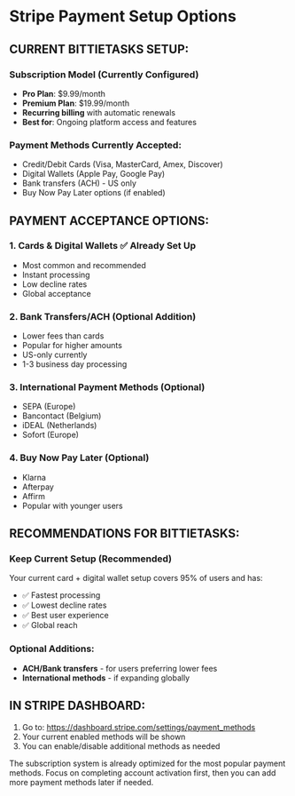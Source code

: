 # Stripe Payment Setup Options

## CURRENT BITTIETASKS SETUP:

### **Subscription Model** (Currently Configured)
- **Pro Plan**: $9.99/month 
- **Premium Plan**: $19.99/month
- **Recurring billing** with automatic renewals
- **Best for**: Ongoing platform access and features

### **Payment Methods Currently Accepted:**
- Credit/Debit Cards (Visa, MasterCard, Amex, Discover)
- Digital Wallets (Apple Pay, Google Pay)
- Bank transfers (ACH) - US only
- Buy Now Pay Later options (if enabled)

## PAYMENT ACCEPTANCE OPTIONS:

### 1. **Cards & Digital Wallets** ✅ Already Set Up
- Most common and recommended
- Instant processing
- Low decline rates
- Global acceptance

### 2. **Bank Transfers/ACH** (Optional Addition)
- Lower fees than cards
- Popular for higher amounts
- US-only currently
- 1-3 business day processing

### 3. **International Payment Methods** (Optional)
- SEPA (Europe)
- Bancontact (Belgium) 
- iDEAL (Netherlands)
- Sofort (Europe)

### 4. **Buy Now Pay Later** (Optional)
- Klarna
- Afterpay
- Affirm
- Popular with younger users

## RECOMMENDATIONS FOR BITTIETASKS:

### **Keep Current Setup** (Recommended)
Your current card + digital wallet setup covers 95% of users and has:
- ✅ Fastest processing
- ✅ Lowest decline rates  
- ✅ Best user experience
- ✅ Global reach

### **Optional Additions:**
- **ACH/Bank transfers** - for users preferring lower fees
- **International methods** - if expanding globally

## IN STRIPE DASHBOARD:

1. Go to: https://dashboard.stripe.com/settings/payment_methods
2. Your current enabled methods will be shown
3. You can enable/disable additional methods as needed

The subscription system is already optimized for the most popular payment methods. Focus on completing account activation first, then you can add more payment methods later if needed.